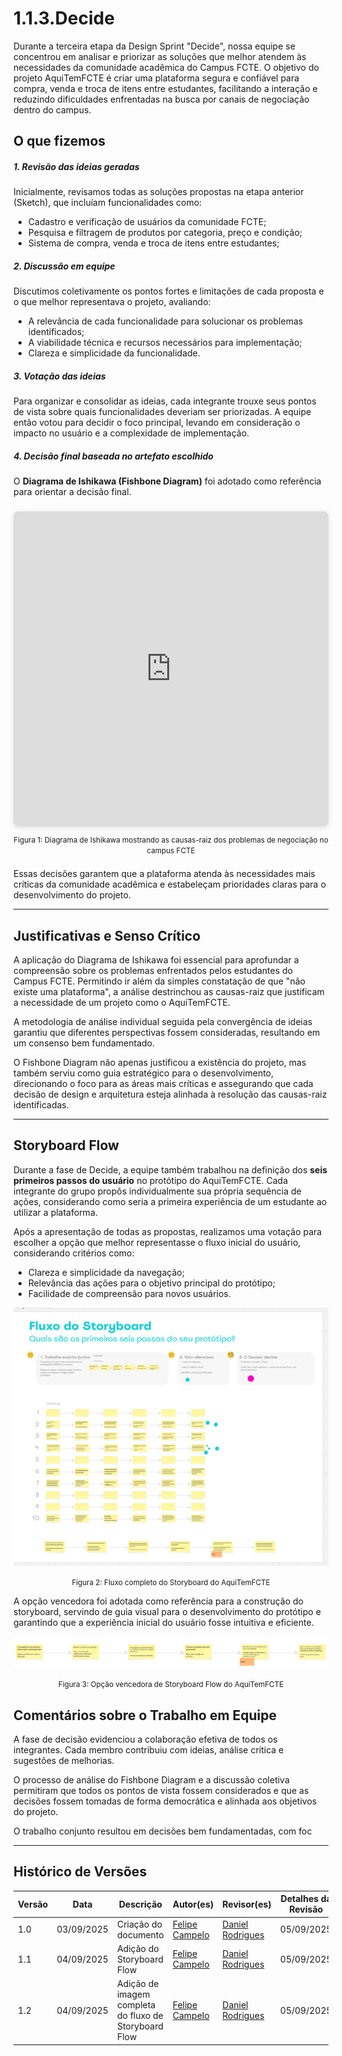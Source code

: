 # 1.1.3.Decide

Durante a terceira etapa da Design Sprint "Decide", nossa equipe se concentrou em analisar e priorizar as soluções que melhor atendem às necessidades da comunidade acadêmica do Campus FCTE. O objetivo do projeto AquiTemFCTE é criar uma plataforma segura e confiável para compra, venda e troca de itens entre estudantes, facilitando a interação e reduzindo dificuldades enfrentadas na busca por canais de negociação dentro do campus.

## O que fizemos

##### 1. Revisão das ideias geradas  
Inicialmente, revisamos todas as soluções propostas na etapa anterior (Sketch), que incluíam funcionalidades como:  

- Cadastro e verificação de usuários da comunidade FCTE;  
- Pesquisa e filtragem de produtos por categoria, preço e condição;  
- Sistema de compra, venda e troca de itens entre estudantes;   

##### 2. Discussão em equipe  
Discutimos coletivamente os pontos fortes e limitações de cada proposta e o que melhor representava o projeto, avaliando:  

- A relevância de cada funcionalidade para solucionar os problemas identificados;  
- A viabilidade técnica e recursos necessários para implementação;  
- Clareza e simplicidade da funcionalidade.

##### 3. Votação das ideias  
Para organizar e consolidar as ideias, cada integrante trouxe seus pontos de vista sobre quais funcionalidades deveriam ser priorizadas. A equipe então votou para decidir o foco principal, levando em consideração o impacto no usuário e a complexidade de implementação.

##### 4. Decisão final baseada no artefato escolhido  
O **Diagrama de Ishikawa (Fishbone Diagram)** foi adotado como referência para orientar a decisão final. 

<div style="position: relative; width: 100%; height: 0; padding-top: 100.0000%;
 padding-bottom: 0; box-shadow: 0 2px 8px 0 rgba(63,69,81,0.16); margin-top: 1.6em; margin-bottom: 0.9em; overflow: hidden;
 border-radius: 8px; will-change: transform;">
  <iframe loading="lazy" style="position: absolute; width: 100%; height: 100%; top: 0; left: 0; border: none; padding: 0;margin: 0;"
    src="https://www.canva.com/design/DAGxrmTmKyQ/qqG6JT8aMqrORd5OdtH30Q/view?embed" 
    allowfullscreen="allowfullscreen" allow="fullscreen">
  </iframe>
</div>
<div style="text-align: center; margin-bottom: 1.5em;">
  <small>Figura 1: Diagrama de Ishikawa mostrando as causas-raiz dos problemas de negociação no campus FCTE</small>
</div>

Essas decisões garantem que a plataforma atenda às necessidades mais críticas da comunidade acadêmica e estabeleçam prioridades claras para o desenvolvimento do projeto.

---

## Justificativas e Senso Crítico  
A aplicação do Diagrama de Ishikawa foi essencial para aprofundar a compreensão sobre os problemas enfrentados pelos estudantes do Campus FCTE. Permitindo ir além da simples constatação de que "não existe uma plataforma", a análise destrinchou as causas-raiz que justificam a necessidade de um projeto como o AquiTemFCTE.  

A metodologia de análise individual seguida pela convergência de ideias garantiu que diferentes perspectivas fossem consideradas, resultando em um consenso bem fundamentado.  

O Fishbone Diagram não apenas justificou a existência do projeto, mas também serviu como guia estratégico para o desenvolvimento, direcionando o foco para as áreas mais críticas e assegurando que cada decisão de design e arquitetura esteja alinhada à resolução das causas-raiz identificadas.

---

## Storyboard Flow

Durante a fase de Decide, a equipe também trabalhou na definição dos **seis primeiros passos do usuário** no protótipo do AquiTemFCTE. Cada integrante do grupo propôs individualmente sua própria sequência de ações, considerando como seria a primeira experiência de um estudante ao utilizar a plataforma.

Após a apresentação de todas as propostas, realizamos uma votação para escolher a opção que melhor representasse o fluxo inicial do usuário, considerando critérios como:  

- Clareza e simplicidade da navegação;  
- Relevância das ações para o objetivo principal do protótipo;  
- Facilidade de compreensão para novos usuários.  

![Fluxo Completo do Storyboard](../assets/485914823-4fe3ee4e-a066-48e7-a447-2973840fccc8.png)
<center><small>Figura 2: Fluxo completo do Storyboard do AquiTemFCTE</small></center>

A opção vencedora foi adotada como referência para a construção do storyboard, servindo de guia visual para o desenvolvimento do protótipo e garantindo que a experiência inicial do usuário fosse intuitiva e eficiente.

![AquiTemFCTE - StoryBoard Flow](../assets/AquiTemFCTE_StoryBoardFlow.jpg)
<center><small>Figura 3: Opção vencedora de Storyboard Flow do AquiTemFCTE</small></center>

##  Comentários sobre o Trabalho em Equipe  
A fase de decisão evidenciou a colaboração efetiva de todos os integrantes. Cada membro contribuiu com ideias, análise crítica e sugestões de melhorias.  

O processo de análise do Fishbone Diagram e a discussão coletiva permitiram que todos os pontos de vista fossem considerados e que as decisões fossem tomadas de forma democrática e alinhada aos objetivos do projeto.  

O trabalho conjunto resultou em decisões bem fundamentadas, com foc

---

## Histórico de Versões
| Versão | Data | Descrição | Autor(es) | Revisor(es) | Detalhes da Revisão |
| -- | -- | -- | -- | -- | -- |
| 1.0 | 03/09/2025 | Criação do documento | [Felipe Campelo](https://github.com/felipeacampelo) | [Daniel Rodrigues](https://github.com/DanielRogs) | 05/09/2025 |
| 1.1 | 04/09/2025 | Adição do Storyboard Flow | [Felipe Campelo](https://github.com/felipeacampelo) | [Daniel Rodrigues](https://github.com/DanielRogs) | 05/09/2025 |
| 1.2 | 04/09/2025 | Adição de imagem completa do fluxo de Storyboard Flow | [Felipe Campelo](https://github.com/felipeacampelo) | [Daniel Rodrigues](https://github.com/DanielRogs) | 05/09/2025 |


